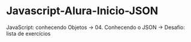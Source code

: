 # Javascript-Alura-Inicio-JSON
JavaScript: conhecendo Objetos -> 04. Conhecendo o JSON -> Desafio: lista de exercícios
